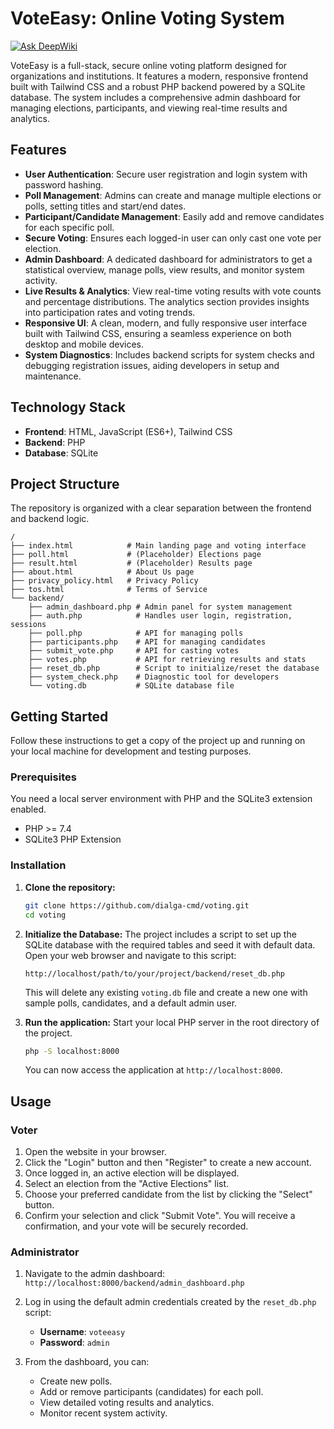 # VoteEasy: Online Voting System
[![Ask DeepWiki](https://devin.ai/assets/askdeepwiki.png)](https://deepwiki.com/dialga-cmd/voting)

VoteEasy is a full-stack, secure online voting platform designed for organizations and institutions. It features a modern, responsive frontend built with Tailwind CSS and a robust PHP backend powered by a SQLite database. The system includes a comprehensive admin dashboard for managing elections, participants, and viewing real-time results and analytics.

## Features

-   **User Authentication**: Secure user registration and login system with password hashing.
-   **Poll Management**: Admins can create and manage multiple elections or polls, setting titles and start/end dates.
-   **Participant/Candidate Management**: Easily add and remove candidates for each specific poll.
-   **Secure Voting**: Ensures each logged-in user can only cast one vote per election.
-   **Admin Dashboard**: A dedicated dashboard for administrators to get a statistical overview, manage polls, view results, and monitor system activity.
-   **Live Results & Analytics**: View real-time voting results with vote counts and percentage distributions. The analytics section provides insights into participation rates and voting trends.
-   **Responsive UI**: A clean, modern, and fully responsive user interface built with Tailwind CSS, ensuring a seamless experience on both desktop and mobile devices.
-   **System Diagnostics**: Includes backend scripts for system checks and debugging registration issues, aiding developers in setup and maintenance.

## Technology Stack

-   **Frontend**: HTML, JavaScript (ES6+), Tailwind CSS
-   **Backend**: PHP
-   **Database**: SQLite

## Project Structure

The repository is organized with a clear separation between the frontend and backend logic.

```
/
├── index.html            # Main landing page and voting interface
├── poll.html             # (Placeholder) Elections page
├── result.html           # (Placeholder) Results page
├── about.html            # About Us page
├── privacy_policy.html   # Privacy Policy
├── tos.html              # Terms of Service
└── backend/
    ├── admin_dashboard.php # Admin panel for system management
    ├── auth.php            # Handles user login, registration, sessions
    ├── poll.php            # API for managing polls
    ├── participants.php    # API for managing candidates
    ├── submit_vote.php     # API for casting votes
    ├── votes.php           # API for retrieving results and stats
    ├── reset_db.php        # Script to initialize/reset the database
    ├── system_check.php    # Diagnostic tool for developers
    └── voting.db           # SQLite database file
```

## Getting Started

Follow these instructions to get a copy of the project up and running on your local machine for development and testing purposes.

### Prerequisites

You need a local server environment with PHP and the SQLite3 extension enabled.
-   PHP >= 7.4
-   SQLite3 PHP Extension

### Installation

1.  **Clone the repository:**
    ```sh
    git clone https://github.com/dialga-cmd/voting.git
    cd voting
    ```

2.  **Initialize the Database:**
    The project includes a script to set up the SQLite database with the required tables and seed it with default data. Open your web browser and navigate to this script:
    ```
    http://localhost/path/to/your/project/backend/reset_db.php
    ```
    This will delete any existing `voting.db` file and create a new one with sample polls, candidates, and a default admin user.

3.  **Run the application:**
    Start your local PHP server in the root directory of the project.
    ```sh
    php -S localhost:8000
    ```
    You can now access the application at `http://localhost:8000`.

## Usage

### Voter

1.  Open the website in your browser.
2.  Click the "Login" button and then "Register" to create a new account.
3.  Once logged in, an active election will be displayed.
4.  Select an election from the "Active Elections" list.
5.  Choose your preferred candidate from the list by clicking the "Select" button.
6.  Confirm your selection and click "Submit Vote". You will receive a confirmation, and your vote will be securely recorded.

### Administrator

1.  Navigate to the admin dashboard:
    `http://localhost:8000/backend/admin_dashboard.php`

2.  Log in using the default admin credentials created by the `reset_db.php` script:
    -   **Username**: `voteeasy`
    -   **Password**: `admin`

3.  From the dashboard, you can:
    -   Create new polls.
    -   Add or remove participants (candidates) for each poll.
    -   View detailed voting results and analytics.
    -   Monitor recent system activity.
